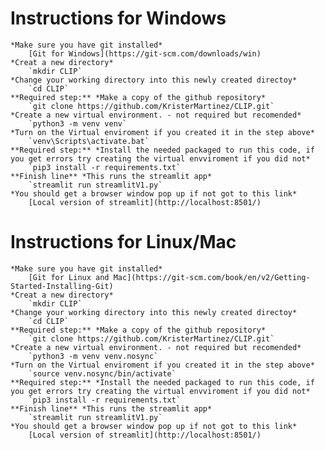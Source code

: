 # Instructions for Windows
    *Make sure you have git installed*
        [Git for Windows](https://git-scm.com/downloads/win)
    *Creat a new directory*
 	    `mkdir CLIP`
    *Change your working directory into this newly created directoy* 
        `cd CLIP`
    **Required step:** *Make a copy of the github repository*    
        `git clone https://github.com/KristerMartinez/CLIP.git`
    *Create a new virtual environment. - not required but recomended*    
        `python3 -m venv venv`
    *Turn on the Virtual enviroment if you created it in the step above*
        `venv\Scripts\activate.bat`
    **Required step:** *Install the needed packaged to run this code, if you get errors try creating the virtual envviroment if you did not*  
        `pip3 install -r requirements.txt`
    **Finish line** *This runs the streamlit app*
        `streamlit run streamlitV1.py`
    *You should get a browser window pop up if not got to this link*
        [Local version of streamlit](http://localhost:8501/)
# Instructions for Linux/Mac
    *Make sure you have git installed*
        [Git for Linux and Mac](https://git-scm.com/book/en/v2/Getting-Started-Installing-Git)
    *Creat a new directory*
 	    `mkdir CLIP`
    *Change your working directory into this newly created directoy* 
        `cd CLIP`
    **Required step:** *Make a copy of the github repository*    
        `git clone https://github.com/KristerMartinez/CLIP.git`
    *Create a new virtual environment. - not required but recomended*    
        `python3 -m venv venv.nosync`
    *Turn on the Virtual enviroment if you created it in the step above*
        `source venv.nosync/bin/activate`
    **Required step:** *Install the needed packaged to run this code, if you get errors try creating the virtual envviroment if you did not*  
        `pip3 install -r requirements.txt`
    **Finish line** *This runs the streamlit app*
        `streamlit run streamlitV1.py`
    *You should get a browser window pop up if not got to this link*
        [Local version of streamlit](http://localhost:8501/)